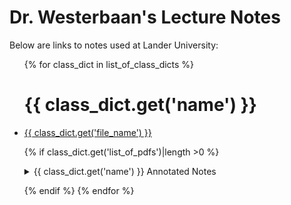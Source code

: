 <h1>Dr. Westerbaan's Lecture Notes</h1>

Below are links to notes used at Lander University:

<ul>{% for class_dict in list_of_class_dicts %}
<h1> {{ class_dict.get('name') }} </h1>

<li><a href="https://github.com/pwesterbaan/lander_lecture_notes/raw/main/{{ class_dict.get('file_name') }}" target="_blank">{{ class_dict.get('file_name') }}</a></li>

{% if class_dict.get('list_of_pdfs')|length >0 %}
<details name="annotated_notes">
  <summary>{{ class_dict.get('name') }} Annotated Notes</summary>

  <ul>{% for file in class_dict.get('list_of_pdfs') %}
    <li><a href="{{ class_dict.get('base_url') }}{{ file }}" target="_blank">{{ file }}</a></li>
{% endfor %}
  </ul>
</details>

{% endif %}
{% endfor %}
</ul>